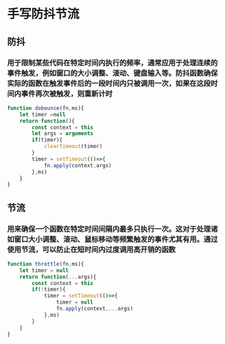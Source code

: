 # 手写防抖节流

## 防抖

### 用于限制某些代码在特定时间内执行的频率，通常应用于处理连续的事件触发，例如窗口的大小调整、滚动、键盘输入等。防抖函数确保实际的函数在触发事件后的一段时间内只被调用一次，如果在这段时间内事件再次被触发，则重新计时

```js
function dobounce(fn,ms){
    let timer =null
    return function(){
        const context = this
        let args = arguments
        if(timer){
            clearTimeout(timer)
        }
        timer = setTimeout(()=>{
            fn.apply(context,args)
        },ms)
    }
}
```

## 节流

### 用来确保一个函数在特定时间间隔内最多只执行一次。这对于处理诸如窗口大小调整、滚动、鼠标移动等频繁触发的事件尤其有用。通过使用节流，可以防止在短时间内过度调用高开销的函数

```js
function throttle(fn,ms){
    let timer = null
    return function(...args){
        const context = this
        if(!timer){
            timer = setTimeout(()=>{
                timer = null
                fn.apply(context,...args)
            },ms)
        }
    }
}
```
